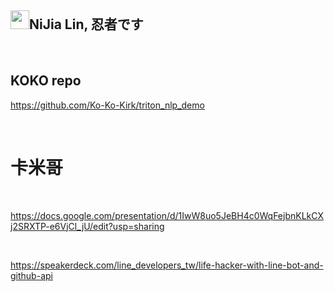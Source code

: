 <h2><a id="user-content-nijia-lin-忍者です" class="anchor" aria-hidden="true" href="#nijia-lin-忍者です"><span aria-hidden="true" class="octicon octicon-link"></span></a>
<a target="_blank" rel="noopener noreferrer" href="https://camo.githubusercontent.com/28a7d9d01f7b683638d980944a1c6ebadc7549637470b83c5a19243d6872db98/68747470733a2f2f7370726f66696c652e6c696e652d7363646e2e6e65742f30684b76546f4557794f46466c3546675055617842714a676c47467a4e615a30314c584852616278684654446c4e493174614269565a61423543536a74484a31594a41434a534e307846486a703142574d5f5a30446f6258346d536d35414946454d584868627551"><img src="https://camo.githubusercontent.com/28a7d9d01f7b683638d980944a1c6ebadc7549637470b83c5a19243d6872db98/68747470733a2f2f7370726f66696c652e6c696e652d7363646e2e6e65742f30684b76546f4557794f46466c3546675055617842714a676c47467a4e615a30314c584852616278684654446c4e493174614269565a61423543536a74484a31594a41434a534e307846486a703142574d5f5a30446f6258346d536d35414946454d584868627551" width="30" height="30" data-canonical-src="https://sprofile.line-scdn.net/0hKvToEWyOFFl5FgPUaxBqJglGFzNaZ01LXHRabxhFTDlNI1taBiVZaB5CSjtHJ1YJACJSN0xFHjp1BWM_Z0DobX4mSm5AIFEMXHhbuQ" style="max-width: 100%;"></a>NiJia Lin, 忍者です</h2><br><h2><a id="user-content-koko-repo" class="anchor" aria-hidden="true" href="#koko-repo"><span aria-hidden="true" class="octicon octicon-link"></span></a>
<a id="user-content-koko-repo" href="#koko-repo"><span></span></a>KOKO repo</h2>
<p><a href="https://github.com/Ko-Ko-Kirk/triton_nlp_demo">https://github.com/Ko-Ko-Kirk/triton_nlp_demo</a></p>
<br /><h1><a id="user-content-卡米哥" class="anchor" aria-hidden="true" href="#卡米哥"><span aria-hidden="true" class="octicon octicon-link"></span></a>卡米哥</h1>
<br /><p><a href="https://docs.google.com/presentation/d/1IwW8uo5JeBH4c0WqFejbnKLkCXj2SRXTP-e6VjCl_jU/edit?usp=sharing" rel="nofollow">https://docs.google.com/presentation/d/1IwW8uo5JeBH4c0WqFejbnKLkCXj2SRXTP-e6VjCl_jU/edit?usp=sharing</a></p>
<br /><p><a href="https://speakerdeck.com/line_developers_tw/life-hacker-with-line-bot-and-github-api" rel="nofollow">https://speakerdeck.com/line_developers_tw/life-hacker-with-line-bot-and-github-api</a></p>
